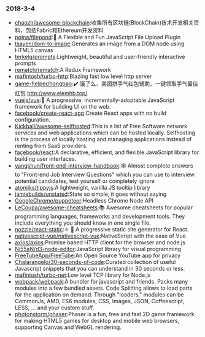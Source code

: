 ### 2018-3-4 
* [chaozh/awesome-blockchain](https://github.com//chaozh/awesome-blockchain):收集所有区块链(BlockChain)技术开发相关资料，包括Fabric和Ethereum开发资料 
* [pqina/filepond](https://github.com//pqina/filepond):🌊 A Flexible and Fun JavaScript File Upload Plugin 
* [tsayen/dom-to-image](https://github.com//tsayen/dom-to-image):Generates an image from a DOM node using HTML5 canvas 
* [terkelg/prompts](https://github.com//terkelg/prompts):Lightweight, beautiful and user-friendly interactive prompts 
* [rematch/rematch](https://github.com//rematch/rematch):A Redux Framework 
* [mafintosh/turbo-http](https://github.com//mafintosh/turbo-http):Blazing fast low level http server 
* [game-helper/hongbao](https://github.com//game-helper/hongbao):✔️ 饿了么、美团拼手气红包辅助，一键领取手气最佳红包 http://www.elemhb.top/ 
* [vuejs/vue](https://github.com//vuejs/vue):🖖 A progressive, incrementally-adoptable JavaScript framework for building UI on the web. 
* [facebook/create-react-app](https://github.com//facebook/create-react-app):Create React apps with no build configuration. 
* [Kickball/awesome-selfhosted](https://github.com//Kickball/awesome-selfhosted):This is a list of Free Software network services and web applications which can be hosted locally. Selfhosting is the process of locally hosting and managing applications instead of renting from SaaS providers. 
* [facebook/react](https://github.com//facebook/react):A declarative, efficient, and flexible JavaScript library for building user interfaces. 
* [yangshun/front-end-interview-handbook](https://github.com//yangshun/front-end-interview-handbook):🕸 Almost complete answers to "Front-end Job Interview Questions" which you can use to interview potential candidates, test yourself or completely ignore 
* [atomiks/tippyjs](https://github.com//atomiks/tippyjs):A lightweight, vanilla JS tooltip library 
* [jamiebuilds/unstated](https://github.com//jamiebuilds/unstated):State so simple, it goes without saying 
* [GoogleChrome/puppeteer](https://github.com//GoogleChrome/puppeteer):Headless Chrome Node API 
* [LeCoupa/awesome-cheatsheets](https://github.com//LeCoupa/awesome-cheatsheets):📚 Awesome cheatsheets for popular programming languages, frameworks and development tools. They include everything you should know in one single file. 
* [nozzle/react-static](https://github.com//nozzle/react-static):⚛️ 🚀 A progressive static site generator for React. 
* [nativescript-vue/nativescript-vue](https://github.com//nativescript-vue/nativescript-vue):NativeScript with the ease of Vue 
* [axios/axios](https://github.com//axios/axios):Promise based HTTP client for the browser and node.js 
* [Ni55aN/d3-node-editor](https://github.com//Ni55aN/d3-node-editor):JavaScript library for visual programming 
* [FreeTubeApp/FreeTube](https://github.com//FreeTubeApp/FreeTube):An Open Source YouTube app for privacy 
* [Chalarangelo/30-seconds-of-code](https://github.com//Chalarangelo/30-seconds-of-code):Curated collection of useful Javascript snippets that you can understand in 30 seconds or less. 
* [mafintosh/turbo-net](https://github.com//mafintosh/turbo-net):Low level TCP library for Node.js 
* [webpack/webpack](https://github.com//webpack/webpack):A bundler for javascript and friends. Packs many modules into a few bundled assets. Code Splitting allows to load parts for the application on demand. Through "loaders," modules can be CommonJs, AMD, ES6 modules, CSS, Images, JSON, Coffeescript, LESS, ... and your custom stuff. 
* [photonstorm/phaser](https://github.com//photonstorm/phaser):Phaser is a fun, free and fast 2D game framework for making HTML5 games for desktop and mobile web browsers, supporting Canvas and WebGL rendering. 
